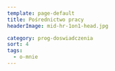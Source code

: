 ```yaml
---
template: page-default
title: Pośrednictwo pracy
headerImage: mid-hr-1on1-head.jpg

category: prog-doswiadczenia
sort: 4
tags:
  - o-mnie
---
```

<block id="w-budowie" />
